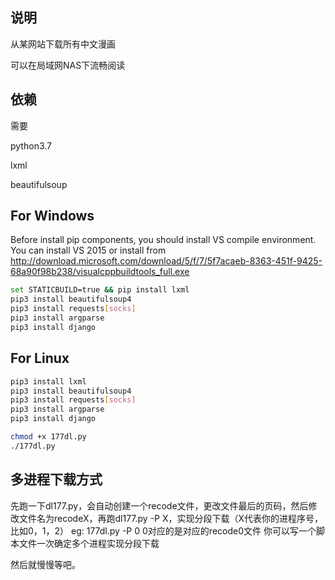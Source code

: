 ## 说明

从某网站下载所有中文漫画

可以在局域网NAS下流畅阅读

## 依赖

需要

python3.7

lxml 

beautifulsoup

## For Windows

Before install pip components, you should install VS compile environment. You can install VS 2015 or install from http://download.microsoft.com/download/5/f/7/5f7acaeb-8363-451f-9425-68a90f98b238/visualcppbuildtools_full.exe


``` bash
set STATICBUILD=true && pip install lxml
pip3 install beautifulsoup4
pip3 install requests[socks]
pip3 install argparse
pip3 install django
```

## For Linux

``` bash
pip3 install lxml
pip3 install beautifulsoup4
pip3 install requests[socks]
pip3 install argparse
pip3 install django

chmod +x 177dl.py
./177dl.py
```

## 多进程下载方式

先跑一下dl177.py，会自动创建一个recode文件，更改文件最后的页码，然后修改文件名为recodeX，再跑dl177.py -P X，实现分段下载（X代表你的进程序号，比如0，1，2）
eg: 177dl.py -P 0 0对应的是对应的recode0文件
你可以写一个脚本文件一次确定多个进程实现分段下载

然后就慢慢等吧。
